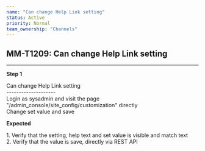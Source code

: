 ```yaml
---
name: "Can change Help Link setting"
status: Active
priority: Normal
team_ownership: "Channels"
---
```


## MM-T1209: Can change Help Link setting

---

**Step 1**

Can change Help Link setting\
\--------------------\
Login as sysadmin and visit the page "/admin\_console/site\_config/customization" directly\
Change set value and save

**Expected**

1\. Verify that the setting, help text and set value is visible and match text\
2\. Verify that the value is save, directly via REST API
